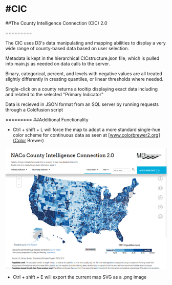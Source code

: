#CIC
===

##The County Intelligence Connection (CIC) 2.0

=========

The CIC uses D3's data manipulating and mapping abilities to display a very wide range of county-based data based on user selection.

Metadata is kept in the hierarchical CICstructure.json file, which is pulled into main.js as needed on data calls to the server.

Binary, categorical, percent, and levels with negative values are all treated slightly differently in creating quantiles, or linear thresholds where needed.

Single-click on a county returns a tooltip displaying exact data including and related to the selected "Primary Indicator"

Data is recieved in JSON format from an SQL server by running requests through a Coldfusion script

=========
##Additional Functionality

- Ctrl + shift + L will force the map to adopt a more standard single-hue color scheme for continuous data as seen at [www.colorbrewer2.org](Color Brewer)

![Single-hue colors](/img/CICThumb_IPad_oldColors.png)

- Ctrl + shift + E will export the current map SVG as a .png image

